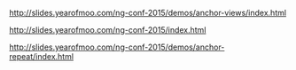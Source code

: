 http://slides.yearofmoo.com/ng-conf-2015/demos/anchor-views/index.html

http://slides.yearofmoo.com/ng-conf-2015/index.html

http://slides.yearofmoo.com/ng-conf-2015/demos/anchor-repeat/index.html